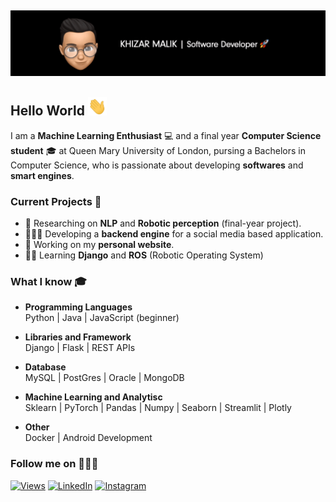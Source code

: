 ![About Me](https://github.com/Mrmalik01/resource/blob/master/github/profilebanner.gif)
---
## Hello World <img src="https://github.com/ABSphreak/ABSphreak/blob/master/gifs/Hi.gif" width="30px">
I am a __Machine Learning Enthusiast__ 💻 and a final year __Computer Science student__ 🎓 at Queen Mary University of London, pursing a Bachelors in Computer Science, who is passionate about developing __softwares__ and __smart engines__. 

### Current Projects 🚀
- 🤔  Researching on __NLP__ and __Robotic perception__ (final-year project).
- 👨🏻‍💻 Developing a __backend engine__ for a social media based application.
- 🔧   Working on my __personal website__.
- 🙇🏻   Learning __Django__ and __ROS__ (Robotic Operating System)

### What I know 🎓
- __Programming Languages__           
Python | Java | JavaScript (beginner)     
  
- __Libraries and Framework__  
Django | Flask | REST APIs      
   
- __Database__  
MySQL | PostGres | Oracle | MongoDB     

- __Machine Learning and Analytisc__   
Sklearn | PyTorch | Pandas | Numpy | Seaborn | Streamlit | Plotly      

- __Other__            
Docker | Android Development
           


### Follow me on 👨🏻‍💻 
[![Views](http://hits.dwyl.com/mrmalik01/mrmalik01.svg)](http://hits.dwyl.com/mrmalik01/mrmalik01)
<a href="https://www.linkedin.com/in/malikkhizar1" target="_blank"><img src="https://img.shields.io/badge/LinkedIn-%230077B5.svg?&style=flat-square&logo=linkedin&logoColor=white" alt="LinkedIn"></a>
<a href="https://www.instagram.com/khizarmalik.ai" target="_blank"><img src="https://img.shields.io/badge/Instagram-%23E4405F.svg?&style=flat-square&logo=instagram&logoColor=white" alt="Instagram"></a>

<!--
**Mrmalik01/Mrmalik01** is a ✨ _special_ ✨ repository because its `README.md` (this file) appears on your GitHub profile.

Here are some ideas to get you started:

- 🔭 I’m currently working on ...
- 🌱 I’m currently learning ...
- 👯 I’m looking to collaborate on ...
- 🤔 I’m looking for help with ...
- 💬 Ask me about ...
- 📫 How to reach me: ...
- 😄 Pronouns: ...
- ⚡ Fun fact: ...
-->
